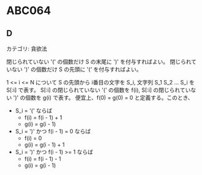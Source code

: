 # ABC064

## D
カテゴリ: 貪欲法

閉じられていない '(' の個数だけ S の末尾に ')' を付与すればよい。
閉じられていない ')' の個数だけ S の先頭に '(' を付与すればよい。

1 <= i <= N について S の先頭から i番目の文字を S_i, 文字列 S_1 S_2 ... S_i を S[:i] で表す。
S[:i] の閉じられていない '(' の個数を f(i), S[:i] の閉じられていない ')' の個数を g(i) で表す。
便宜上、f(0) = g(0) = 0 と定義する。このとき、

* S_i = '(' ならば
  * f(i) = f(i - 1) + 1
  * g(i) = g(i - 1)
* S_i = ')' かつ f(i - 1) = 0 ならば
  * f(i) = 0
  * g(i) = g(i - 1) + 1
* S_i = ')' かつ f(i - 1) >= 1 ならば
  * f(i) = f(i - 1) - 1
  * g(i) = g(i - 1)
